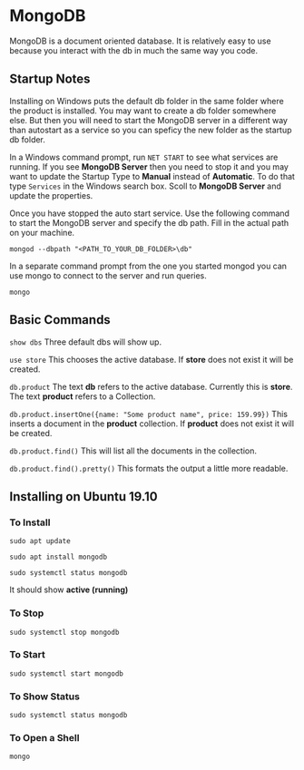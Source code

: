 # MongoDB

MongoDB is a document oriented database. It is relatively easy to use because you interact with the db in much the same way you code.


## Startup Notes

Installing on Windows puts the default db folder in the same folder where the product is installed. You may want to create a db folder somewhere else. But then you will need to start the MongoDB server in a different way than autostart as a service so you can speficy the new folder as the startup db folder.

In a Windows command prompt, run `NET START` to see what services are running. If you see **MongoDB Server** then you need to stop it and you may want to update the Startup Type to **Manual** instead of **Automatic**. To do that type `Services` in the Windows search box. Scoll to **MongoDB Server** and update the properties.

Once you have stopped the auto start service. Use the following command to start the MongoDB server and specify the db path. Fill in the actual path on your machine.

`mongod --dbpath "<PATH_TO_YOUR_DB_FOLDER>\db"`

In a separate command prompt from the one you started mongod you can use mongo to connect to the server and run queries.

`mongo`


## Basic Commands

`show dbs` Three default dbs will show up.

`use store` This chooses the active database. If **store** does not exist it will be created.

`db.product` The text **db** refers to the active database. Currently this is **store**. The text **product** refers to a Collection.

`db.product.insertOne({name: "Some product name", price: 159.99})` This inserts a document in the **product** collection. If **product** does not exist it will be created.

`db.product.find()` This will list all the documents in the collection.

`db.product.find().pretty()` This formats the output a little more readable.


## Installing on Ubuntu 19.10

### To Install

`sudo apt update`

`sudo apt install mongodb`

`sudo systemctl status mongodb`

It should show **active (running)**

### To Stop

`sudo systemctl stop mongodb`

### To Start

`sudo systemctl start mongodb`

### To Show Status

`sudo systemctl status mongodb`

### To Open a Shell

`mongo`






